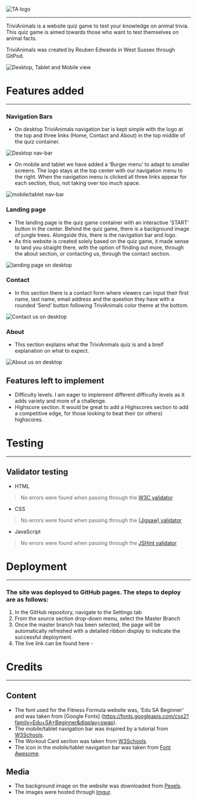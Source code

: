 ![TA logo](https://i.imgur.com/wsEXcdE.png)

<hr>

TriviAnimals is a website quiz game to test your knowledge on animal trivia.
This quiz game is aimed towards those who want to test themselves on animal facts. 

TriviAnimals was created by Reuben Edwards in West Sussex through GitPod.

![Desktop, Tablet and Mobile view](https://i.imgur.com/638pE4c.png)

# Features added
<hr>

### Navigation Bars
- On desktop TriviAnimals navigation bar is kept simple with the logo at the top and three links (Home, Contact and About) in the top middle of the quiz container.

![Desktop nav-bar](https://i.imgur.com/c4sRGJ7.png)

- On mobile and tablet we have added a ‘Burger menu’ to adapt to smaller screens. The logo stays at the top center with our navigation menu to the right. When the navigation menu is clicked all three links appear for each section, thus, not taking over too much space.

![mobile/tablet nav-bar](https://i.imgur.com/m4noBS7.png)

### Landing page
- The landing page is the quiz game container with an interactive 'START' button in the center. Behind the quiz game, there is a background image of jungle trees. Alongside this, there is the navigation bar and logo.
- As this website is created solely based on the quiz game, it made sense to land you straight there, with the option of finding out more, through the about section, or contacting us, through the contact section.

![landing page on desktop](https://i.imgur.com/vXrAeWr.png)

### Contact
- In this section there is a contact form where viewers can input their first name, last name, email address and the question they have with a rounded ‘Send’ button following TriviAnimals color theme at the bottom.

![Contact us on desktop](https://i.imgur.com/vKnCANJ.png)

### About 
- This section explains what the TriviAnimals quiz is and a breif explanation on what to expect.

![About us on desktop](https://i.imgur.com/Wh6NGzf.png)

## Features left to implement
- Difficulty levels. I am eager to implement different difficulty levels as it adds variety and more of a challenge.
- Highscore section. It would be great to add a Highscores section to add a competitive edge, for those looking to beat their (or others) highscores.

# Testing
<hr>

## Validator testing
- HTML
> No errors were found when passing through the [W3C validator](https://validator.w3.org/)
- CSS
> No errors were found when passing through the [(Jigsaw) validator](https://jigsaw.w3.org/css-validator/)
- JavaScript
> No errors were found when passing through the [JSHint validator](https://jshint.com/)

# Deployment
<hr>

### The site was deployed to GitHub pages. The steps to deploy are as follows:
1. In the GitHub repository, navigate to the Settings tab
2. From the source section drop-down menu, select the Master Branch
3. Once the master branch has been selected, the page will be automatically refreshed with a detailed ribbon display to indicate the successful deployment.
4. The live link can be found here - 

# Credits
<hr>

## Content
- The font used for the Fitness Formula website was, ‘Edu SA Beginner’ and was taken from [Google Fonts] (https://fonts.googleapis.com/css2?family=Edu+SA+Beginner&display=swap).
- The mobile/tablet navigation bar was inspired by a tutorial from [W3Schools](https://www.w3schools.com/howto/howto_js_mobile_navbar.asp).
- The Workout Card section was taken from [W3Schools](https://www.w3schools.com/howto/howto_css_cards.asp).
- The icon in the mobile/tablet navigation bar was taken from [Font Awesome](https://fontawesome.com/).

## Media
- The background image on the website was downloaded from [Pexels](https://www.pexels.com/).
- The images were hosted through [Imgur](https://imgur.com/).